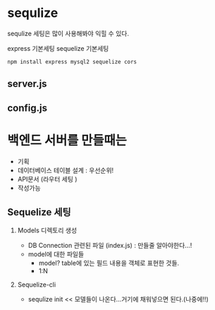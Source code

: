 # sequlize

sequlize 세팅은 많이 사용해봐야 익힐 수 있다.

express 기본세팅
sequelize 기본세팅

```sh
npm install express mysql2 sequelize cors
```

## server.js

## config.js

# 백엔드 서버를 만들때는

-   기획
-   데이터베이스 테이블 설계 : 우선순위!
-   API문서 (라우터 세팅 )
-   작성가능

## Sequelize 세팅

1. Models 디렉토리 생성

    - DB Connection 관련된 파일 (index.js) : 만들줄 알아야한다...!
    - model에 대한 파일들
        - model? table에 있는 필드 내용을 객체로 표현한 것들.
        - 1:N

2. Sequelize-cli
    - sequlize init << 모델들이 나온다...거기에 채워넣으면 된다.(나중에!!)
